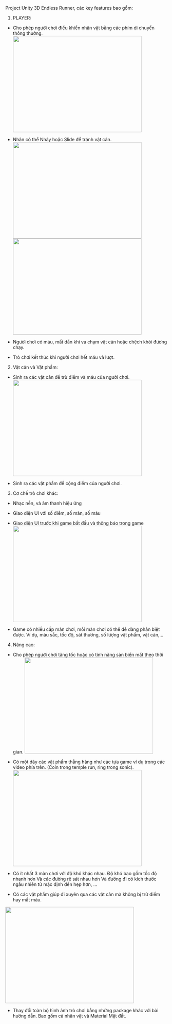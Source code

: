 Project Unity 3D Endless Runner, các key features bao gồm:
1) PLAYER:
  -  Cho phép người chơi điều khiển nhân vật bằng các phím di chuyển thông thường.
     <img src="https://github.com/phatx88/Endless_Code_Runner/assets/66936482/bf2bfb3d-b5a6-48be-881c-4e91329ad790" width="400" height="300">
     
  -  Nhân có thể Nhảy hoặc Slide để tránh vật cản.
     <img src="https://github.com/phatx88/Endless_Code_Runner/assets/66936482/eede6d6c-4e6e-4eaf-9caf-938ef8b3b89f" width="400" height="300">
     <img src="https://github.com/phatx88/Endless_Code_Runner/assets/66936482/49d4e3a9-92dd-4ddc-b841-2dbb08a64641" width="400" height="300">
     
  -  Người chơi có máu, mất dần khi va chạm vật cản hoặc chệch khỏi đường chạy.
  -  Trò chơi kết thúc khi người chơi hết máu và lượt.
2) Vật cản và Vật phẩm:
  -  Sinh ra các vật cản để trừ điểm và máu của người chơi.
     <img src="![image](https://github.com/phatx88/Endless_Code_Runner/assets/66936482/e1c8b5ac-a5ec-4171-a447-73a722ba9686)" width="400" height="300">

  -  Sinh ra các vật phẩm để cộng điểm của người chơi.
3) Cơ chế trò chơi khác:
  - Nhạc nền, và âm thanh hiệu ứng
  - Giao diện UI với số điểm, số màn, số máu
  - Giao diện UI trước khi game bắt đầu và thông báo trong game
    <img src="![image](https://github.com/phatx88/Endless_Code_Runner/assets/66936482/7f80c9be-4856-44a5-9653-4f9bf06acbc3)" width="400" height="300">

  - Game có nhiều cấp màn chơi, mỗi màn chơi có thể dễ dàng phân biệt được. Ví dụ, màu sắc, tốc độ, sát thương, số lượng vật phẩm, vật cản,...
4) Nâng cao:
  - Cho phép người chơi tăng tốc hoặc có tính năng sàn biến mất theo thời gian.
    <img src="![image](https://github.com/phatx88/Endless_Code_Runner/assets/66936482/321c5fcd-7860-40a7-bca8-24ec16b05079)" width="400" height="300">

  - Có một dãy các vật phẩm thẳng hàng như các tựa game ví dụ trong các video phía trên. (Coin trong temple run, ring trong sonic).
    <img src="![image](https://github.com/phatx88/Endless_Code_Runner/assets/66936482/852d89b2-d295-467a-9a3f-0e4c604be9e2)" width="400" height="300">

  - Có ít nhất 3 màn chơi với độ khó khác nhau. Độ khó bao gồm tốc độ nhanh hơn Và các đường rẽ sát nhau hơn Và đường đi có kích thước ngẫu nhiên từ mặc định đến hẹp hơn, ...
  - Có các vật phẩm giúp đi xuyên qua các vật cản mà không bị trừ điểm hay mất máu.
  <img src="![image](https://github.com/phatx88/Endless_Code_Runner/assets/66936482/b672c473-6e7f-4207-94f9-ce385b21cd73)" width="400" height="300">

  - Thay đổi toàn bộ hình ảnh trò chơi bằng những package khác với bài hướng dẫn. Bao gồm cả nhân vật và Material Mặt đất.
